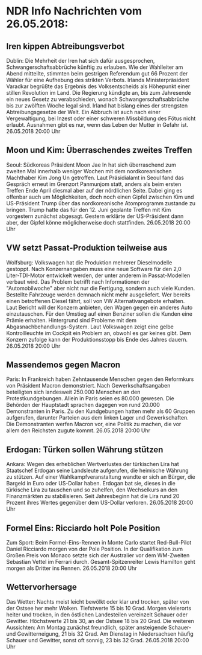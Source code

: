 # NDR Info Nachrichten vom 26.05.2018:


## Iren kippen Abtreibungsverbot
Dublin: Die Mehrheit der Iren hat sich dafür ausgesprochen, Schwangerschaftsabbrüche künftig zu erlauben. Wie der Wahlleiter am Abend mitteilte, stimmten beim gestrigen Referendum gut 66 Prozent der Wähler für eine  Aufhebung des strikten Verbots. Irlands Ministerpräsident Varadkar begrüßte das Ergebnis des Volksentscheids als Höhepunkt einer stillen Revolution im Land. Die Regierung kündigte an, bis zum Jahresende ein neues Gesetz zu verabschieden, wonach Schwangerschaftsabbrüche bis zur zwölften Woche legal sind. Irland hat bislang eines der strengsten Abtreibungsgesetze der Welt. Ein Abbruch ist auch nach einer Vergewaltigung, bei Inzest oder einer schweren Missbildung des Fötus nicht erlaubt. Ausnahmen gibt es nur, wenn das Leben der Mutter in Gefahr ist. 26.05.2018 20:00 Uhr 

## Moon und Kim: Überraschendes zweites Treffen
Seoul: 	Südkoreas Präsident Moon Jae In hat sich überraschend zum zweiten Mal innerhalb weniger Wochen mit dem nordkoreanischen Machthaber Kim Jong Un getroffen. Laut Präsidialamt in Seoul fand das Gespräch erneut im Grenzort Panmunjom statt, anders als beim ersten Treffen Ende April diesmal aber auf der nördlichen Seite. Dabei ging es offenbar auch um Möglichkeiten, doch noch einen Gipfel zwischen Kim und US-Präsident Trump über das nordkoreanische Atomprogramm zustande zu bringen. Trump hatte das für den 12. Juni geplante Treffen mit Kim vorgestern zunächst abgesagt. Gestern erklärte der US-Präsident dann aber, der Gipfel könne möglicherweise doch stattfinden. 26.05.2018 20:00 Uhr 

## VW setzt Passat-Produktion teilweise aus
Wolfsburg: Volkswagen hat die Produktion mehrerer Dieselmodelle gestoppt. Nach Konzernangaben muss eine neue Software für den 2,0 Liter-TDI-Motor entwickelt werden, der unter anderem in Passat-Modellen verbaut wird. Das Problem betrifft nach Informationen der "Automobilwoche" aber nicht nur die Fertigung, sondern auch viele Kunden. Bestellte Fahrzeuge werden demnach nicht mehr ausgeliefert. Wer bereits einen betroffenen Diesel fährt, soll von VW Alternativangebote erhalten. Laut Bericht will der Konzern anbieten, den Wagen gegen ein anderes Auto einzutauschen. Für den Umstieg auf einen Benziner sollen die Kunden eine Prämie erhalten. Hintergrund sind Probleme mit dem Abgasnachbehandlungs-System. Laut Volkswagen zeigt eine gelbe Kontrollleuchte im Cockpit ein Problem an, obwohl es gar keines gibt. Dem Konzern zufolge kann der Produktionsstopp bis Ende des Jahres dauern. 26.05.2018 20:00 Uhr 

## Massendemos gegen Macron
Paris: In Frankreich haben Zehntausende Menschen gegen den Reformkurs von Präsident Macron demonstriert. Nach Gewerkschaftsangaben beteiligten sich landesweit 250.000 Menschen an den Protestkundgebungen. Allein in Paris seien es 80.000 gewesen. Die Behörden der Hauptstadt sprachen dagegen von rund 20.000 Demonstranten in Paris. Zu den Kundgebungen hatten mehr als 60 Gruppen aufgerufen, darunter Parteien aus dem linken Lager und Gewerkschaften. Die Demonstranten werfen Macron vor, eine Politik zu machen, die vor allem den Reichsten zugute kommt. 26.05.2018 20:00 Uhr 

## Erdogan: Türken sollen Währung stützen
Ankara: Wegen des erheblichen Wertverlustes der türkischen Lira hat Staatschef Erdogan seine Landsleute aufgerufen, die heimische Währung zu stützen. Auf einer Wahlkampfveranstaltung wandte er sich an Bürger, die Bargeld in Euro oder US-Dollar haben. Erdogan bat sie, dieses in die türkische Lira zu tauschen und so zuhelfen, den Wechselkurs an den Finanzmärkten zu stabilisieren. Seit Jahresbeginn hat die Lira rund 20 Prozent ihres Wertes gegenüber dem US-Dollar verloren. 26.05.2018 20:00 Uhr 

## Formel Eins: Ricciardo holt Pole Position
Zum Sport: 	Beim Formel-Eins-Rennen in Monte Carlo startet Red-Bull-Pilot Daniel Ricciardo morgen von der Pole Position. In der Qualifikation zum Großen Preis von Monaco setzte sich der Australier vor dem WM-Zweiten Sebastian Vettel im Ferrari durch. Gesamt-Spitzenreiter Lewis Hamilton geht morgen als Dritter ins Rennen. 26.05.2018 20:00 Uhr 

## Wettervorhersage
Das Wetter:
Nachts meist leicht bewölkt oder klar und trocken, später von der Ostsee her mehr Wolken. Tiefstwerte 15 bis 10 Grad. Morgen vielerorts heiter und trocken, in den östlichen Landesteilen vereinzelt Schauer oder Gewitter. Höchstwerte 21 bis 30, an der Ostsee 18 bis 20 Grad. Die weiteren Aussichten: Am Montag zunächst freundlich, später ansteigende Schauer- und Gewitterneigung, 21 bis 32 Grad. Am Dienstag in Niedersachsen häufig Schauer und Gewitter, sonst oft sonnig, 23 bis 32 Grad. 26.05.2018 20:00 Uhr 

